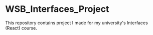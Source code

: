 # WSB_Interfaces_Project
This repository contains project I made for my university's Interfaces (React) course.
